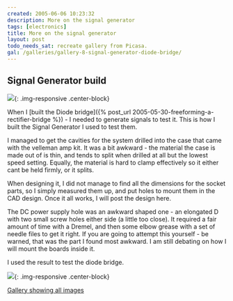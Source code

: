 ```yaml
---
created: 2005-06-06 10:23:32
description: More on the signal generator
tags: [electronics]
title: More on the signal generator
layout: post
todo_needs_sat: recreate gallery from Picasa.
gal: /galleries/gallery-8-signal-generator-diode-bridge/
---
```

## Signal Generator build

![]({{page.gal}}/258-workshop.jpg){: .img-responsive .center-block}

When I [built the Diode bridge]({% post_url 2005-05-30-freeforming-a-rectifier-bridge %}) - I needed to generate signals to test it. This is how I built the Signal Generator I used to test them.

I managed to get the cavities for the system drilled into the case that came with the velleman amp kit. It was a bit awkward - the material the case is made out of is thin, and tends to split when drilled at all but the lowest speed setting. Equally, the material is hard to clamp effectively so it either cant be held firmly, or it splits.

When designing it, I did not manage to find all the dimensions for the socket parts, so I simply measured them up, and put holes to mount them in the CAD design. Once it all works, I will post the design here.

The DC power supply hole was an awkward shaped one - an elongated D with two small screw holes either side (a little too close). It required a fair amount of time with a Dremel, and then some elbow grease with a set of needle files to get it right. If you are going to attempt this yourself - be warned, that was the part I found most awkward. I am still debating on how I will mount the boards inside it.

I used the result to test the diode bridge.

![]({{page.gal}}/312-clean-result.jpg){: .img-responsive .center-block}

[Gallery showing all images]({{page.gal}})
